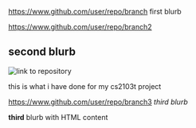 https://www.github.com/user/repo/branch
first blurb
<!--repo-->
https://www.github.com/user/repo/branch2
## **second** blurb

![link](link) to repository

this is what i have done for my cs2103t project
<!--repo-->

https://www.github.com/user/repo/branch3
*third blurb*

<strong>third</strong> blurb with HTML content

